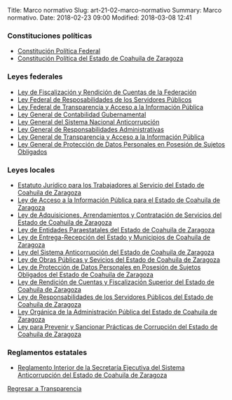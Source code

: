 Title: Marco normativo
Slug: art-21-02-marco-normativo
Summary: Marco normativo.
Date: 2018-02-23 09:00
Modified: 2018-03-08 12:41


### Constituciones políticas

* [Constitución Política Federal](/transparencia/art-21-02-marco-normativo/constitucion-politica-federal.pdf)
* [Constitución Política del Estado de Coahuila de Zaragoza](/transparencia/art-21-02-marco-normativo/constitucion-politica-del-estado-de-coahuila-de-zaragoza.pdf)


### Leyes federales

* [Ley de Fiscalización y Rendición de Cuentas de la Federación](/transparencia/art-21-02-marco-normativo/ley-de-fiscalizacion-y-rendicion-de-cuentas-de-la-federacion.pdf)
* [Ley Federal de Resposabilidades de los Servidores Públicos](/transparencia/art-21-02-marco-normativo/ley-federal-de-responsabilidades-de-los-servidores-publicos.pdf)
* [Ley Federal de Transparencia y Acceso a la Información Pública](/transparencia/art-21-02-marco-normativo/ley-federal-de-transparencia-y-acceso-a-la-informacion-publica.pdf)
* [Ley General de Contabilidad Gubernamental](/transparencia/art-21-02-marco-normativo/ley-general-de-contabilidad-gubernamental.pdf)
* [Ley General del Sistema Nacional Anticorrupción](/transparencia/art-21-02-marco-normativo/ley-general-del-sistema-nacional-anticorrupcion.pdf)
* [Ley General de Responsabilidades Administrativas](/transparencia/art-21-02-marco-normativo/ley-general-de-responsabilidades-administrativas.pdf)
* [Ley General de Transparencia y Acceso a la Información Pública](/transparencia/art-21-02-marco-normativo/ley-general-de-transparencia-y-acceso-a-la-informacion-publica.pdf)
* [Ley General de Protección de Datos Personales en Posesión de Sujetos Obligados](/transparencia/art-21-02-marco-normativo/ley-general-de-proteccion-de-datos-personales-en-posesion-de-sujetos-obligados.pdf)


### Leyes locales

* [Estatuto Jurídico para los Trabajadores al Servicio del Estado de Coahuila de Zaragoza](/transparencia/art-21-02-marco-normativo/estatuto-juridico-para-los-trabajadores-al-servicio-del-estado-de-coahuila-de-zaragoza.pdf)
* [Ley de Acceso a la Información Pública para el Estado de Coahuila de Zaragoza](/transparencia/art-21-02-marco-normativo/ley-de-acceso-a-la-informacion-publica-para-el-estado-de-coahuila-de-zaragoza.pdf)
* [Ley de Adquisiciones, Arrendamientos y Contratación de Servicios del Estado de Coahuila de Zaragoza](/transparencia/art-21-02-marco-normativo/ley-de-adquisiciones-arrendameintos-y-contratacion-de-servicios-del-estado-de-coahuila-de-zaragoza.pdf)
* [Ley de Entidades Paraestatales del Estado de Coahuila de Zaragoza](/transparencia/art-21-02-marco-normativo/ley-de-entidades-paraestatales-del-estado-de-coahuila-de-zaragoza.pdf)
* [Ley de Entrega-Recepción del Estado y Municipios de Coahuila de Zaragoza](/transparencia/art-21-02-marco-normativo/ley-de-entrega-recepcion-del-estado-y-municipios-de-coahuila-de-zaragoza.pdf)
* [Ley del Sistema Anticorrupción del Estado de Coahuila de Zaragoza](/transparencia/art-21-02-marco-normativo/ley-del-sistema-anticorrupcion-del-estado-de-coahuila-de-zaragoza.pdf)
* [Ley de Obras Públicas y Sevicios del Estado de Coahuila de Zaragoza](/transparencia/art-21-02-marco-normativo/ley-de-obras-publicas-y-servicios-del-estado-de-coahuila-de-zaragoza.pdf)
* [Ley de Protección de Datos Personales en Posesión de Sujetos Obligados del Estado de Coahuila de Zaragoza](/transparencia/art-21-02-marco-normativo/ley-de-proteccion-de-datos-personales-en-posesion-de-sujetos-obligados-del-estado-de-coahuila-de-zaragoza.pdf)
* [Ley de Rendición de Cuentas y Fiscalización Superior del Estado de Coahuila de Zaragoza](/transparencia/art-21-02-marco-normativo/ley-de-rendicion-de-cuentas-y-fiscalizacion-superior-del-estado-de-coahuila-de-zaragoza.pdf)
* [Ley de Responsabilidades de los Servidores Públicos del Estado de Coahuila de Zaragoza](/transparencia/art-21-02-marco-normativo/ley-de-responsabilidades-de-los-servidores-publicos-del-estado-de-coahuila-de-zaragoza.pdf)
* [Ley Orgánica de la Administración Pública del Estado de Coahuila de Zaragoza](/transparencia/art-21-02-marco-normativo/ley-organica-de-la-administracion-publica-del-estado-de-coahuila-de-zaragoza.pdf)
* [Ley para Prevenir y Sancionar Prácticas de Corrupción del Estado de Coahuila de Zaragoza](/transparencia/art-21-02-marco-normativo/ley-para-prevenir-y-sancionar-practicas-de-corrupcion-del-estado-de-coahuila-de-zaragoza.pdf)


### Reglamentos estatales

* [Reglamento Interior de la Secretaría Ejecutiva del Sistema Anticorrupción del Estado de Coahuila de Zaragoza](/transparencia/art-21-02-marco-normativo/reglamento-interior-secretaria-ejecutiva-seacoahuila.pdf)


[Regresar a Transparencia]({filename}/transparencia/transparencia.md)
